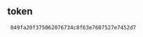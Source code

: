 <!--
 * @Author: your name
 * @Date: 2020-09-27 08:48:33
 * @LastEditTime: 2020-09-27 08:48:52
 * @LastEditors: your name
 * @Description: In User Settings Edit
 * @FilePath: \hexo\README.md
-->
## token

     049fa20f375062076734c8f63e7607527e7452d7 
